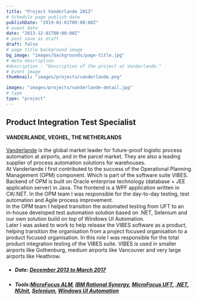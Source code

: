 ```yaml
---
title: "Project Vanderlande 2013"
# Schedule page publish date
publishDate: "2019-01-01T00:00:00Z"
# event date
date: "2013-12-01T00:00:00Z"
# post save as draft
draft: false
# page title background image
bg_image: "images/backgrounds/page-title.jpg"
# meta description
#description : "Description of the project at Vanderlande."
# Event image
thumbnail: "images/projects/vanderlande.png"

images: "images/projects/vanderlande-detail.jpg"
# type
type: "project"
---
```





## Product Integration Test Specialist

#### VANDERLANDE, VEGHEL, THE NETHERLANDS

[Vanderlande](http://www.vanderlande.com/) is the global market leader for future-proof logistic process automation at airports, and in the parcel market.  They are also a leading supplier of process automation solutions for warehouses.  
At Vanderlande I first contributed to the success of the Operational Planning Management (OPM) component. Which is part of the software suite VIBES. Backend of OPM is built on Oracle enterprise technology (database + JEE application server) in Java. The frontend is a WPF application written in C#/.NET. In the OPM team I was responsible for the day-to-day testing, test automation and Agile process improvement.  
In the OPM team I helped transition the automated testing from UFT to an in-house developed test automation solution based on .NET, Selenium and our own solution build on top of Windows UI Automation.  
Later I was asked to work to help release the VIBES software as a product, helping transition the organisation from a project focused organisation to a product focused organisation. In this role I was responsible for the total product integration testing of the VIBES suite. VIBES is used in smaller airports like Gothenburg, medium airports like Vancouver and very large airports like Heathrow.


*   ##### Date: [December 2013 to March 2017](http://www.vanderlande.com/)

*   ##### Tools:[MicroFocus ALM](https://www.microfocus.com/en-us/products/alm-quality-center/overview), [IBM Rational Synergy](https://www.ibm.com/be-en/marketplace/rational-synergy), [MicroFocus UFT](https://www.microfocus.com/en-us/products/uft-one/overview), [.NET](https://msdn.microsoft.com/en-us/library/kx37x362.aspx), [NUnit](https://www.nunit.org/), [Selenium](https://www.selenium.dev/), [Windows UI Automation](https://docs.microsoft.com/en-us/windows/win32/winauto/entry-uiauto-win32)